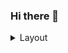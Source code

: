 ### Hi there 👋

<!--
**dSulakVC/dSulakVC** is a ✨ _special_ ✨ repository because its `README.md` (this file) appears on your GitHub profile.

Here are some ideas to get you started:

- 🔭 I’m currently working on ...
- 🌱 I’m currently learning ...
- 👯 I’m looking to collaborate on ...
- 🤔 I’m looking for help with ...
- 💬 Ask me about ...
- 📫 How to reach me: ...
- 😄 Pronouns: ...
- ⚡ Fun fact: ...
-->

<details>
  <summary>Layout</summary>
  |Dir|Info|
  |--:|----|
  |PwrShll|PowerShell Scripts|
  |VBS| VBS Scripts|
</details>
